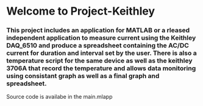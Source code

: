 # **Welcome to Project-Keithley**
### This project includes an application for MATLAB or a rleased independent application to measure current using the Keithley DAQ_6510 and produce a spreadsheet containing the AC/DC current for duration and interval set by the user. There is also a temperature script for the same device as well as the keithley 3706A that record the temperature and allows data monitoring using consistant graph as well as a final graph and spreadsheet.
Source code is availabe in the main.mlapp
